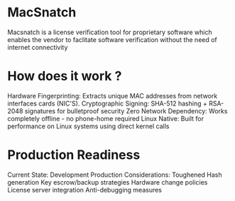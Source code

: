 # MacSnatch
Macsnatch is a license verification tool for proprietary software which enables the vendor to faclitate software verification without the need of internet connectivity
# How does it work ?
Hardware Fingerprinting: Extracts unique MAC addresses from network interfaces cards (NIC'S).
Cryptographic Signing: SHA-512 hashing + RSA-2048 signatures for bulletproof security
Zero Network Dependency: Works completely offline - no phone-home required
Linux Native: Built for performance on Linux systems using direct kernel calls
# Production Readiness 
Current State: Development
Production Considerations:
Toughened Hash generation
Key escrow/backup strategies
Hardware change policies
License server integration
Anti-debugging measures
